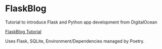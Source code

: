 
# FlaskBlog

Tutorial to introduce Flask and Python app development from DigitalOcean


[FlaskBlog Tutorial](https://www.digitalocean.com/community/tutorials/how-to-make-a-web-application-using-flask-in-python-3)

Uses Flask, SQLite, Environment/Dependencies managed by Poetry.